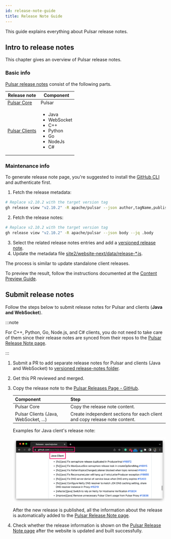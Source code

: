 ```yaml
---
id: release-note-guide
title: Release Note Guide
---
```


This guide explains everything about Pulsar release notes.

## Intro to release notes

This chapter gives an overview of Pulsar release notes.

### Basic info

[Pulsar release notes](/release-notes/) consist of the following parts.

| Release note                                        | Component                                                                                                |
|-----------------------------------------------------|----------------------------------------------------------------------------------------------------------|
| [Pulsar Core](/release-notes/#pulsar-release-notes) | Pulsar                                                                                                   |
| [Pulsar Clients](/docs/client-libraries.md)         | <ul><li>Java</li><li>WebSocket</li><li>C++</li><li>Python</li><li>Go</li><li>NodeJs</li><li>C#</li></ul> |

### Maintenance info

To generate release note page, you're suggested to install the [GitHub CLI](https://cli.github.com/) and authenticate first.

1. Fetch the release metadata:

```bash
# Replace v2.10.2 with the target version tag
gh release view "v2.10.2" -R apache/pulsar --json author,tagName,publishedAt
```

2. Fetch the release notes:

```bash
# Replace v2.10.2 with the target version tag
gh release view "v2.10.2" -R apache/pulsar --json body --jq .body
```

3. Select the related release notes entries and add a [versioned release note](https://github.com/apache/pulsar-site/tree/main/site2/website-next/release-notes/versioned).
4. Update the metadata file [site2/website-next/data/release-*.js](https://github.com/apache/pulsar-site/tree/main/site2/website-next/data).

The process is similar to update standalone client releases.

To preview the result, follow the instructions documented at the [Content Preview Guide](document-preview.md#preview-website-changes).

## Submit release notes

Follow the steps below to submit release notes for Pulsar and clients (**Java and WebSocket**).

:::note

For C++, Python, Go, Node.js, and C# clients, you do not need to take care of them since their release notes are synced from their repos to the [Pulsar Release Note page](/release-notes/).

:::

1. Submit a PR to add separate release notes for Pulsar and clients (Java and WebSocket) to [versioned release-notes folder](https://github.com/apache/pulsar-site/tree/main/site2/website-next/release-notes/versioned).
2. Get this PR reviewed and merged.
3. Copy the release note to the [Pulsar Releases Page - GitHub](https://github.com/apache/pulsar/releases).

    | Component                             | Step                                                                       |
    |---------------------------------------|----------------------------------------------------------------------------|
    | Pulsar Core                           | Copy the release note content.                                             |
    | Pulsar Clients (Java, WebSocket, ...) | Create independent sections for each client and copy release note content. |
 
    Examples for Java clent's release note:
 
    ![Java client release note example](assets/release-note-guide-example.png)

    After the new release is published, all the information about the release is automatically added to the [Pulsar Release Note page](/release-notes/).

4. Check whether the release information is shown on the [Pulsar Release Note page](/release-notes/) after the website is updated and built successfully.
